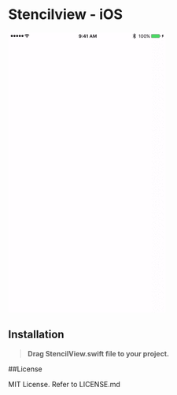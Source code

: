 # Stencilview - iOS


![](https://github.com/swaruphs/StencilView/raw/master/sample.gif)

## Installation

> **Drag StencilView.swift file to your project.**

##License 

MIT License. Refer to LICENSE.md
